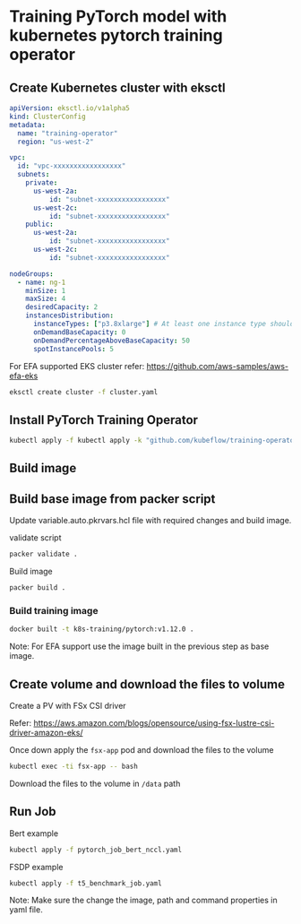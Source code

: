 # Training PyTorch model with kubernetes pytorch training operator

## Create Kubernetes cluster with eksctl


```yaml
apiVersion: eksctl.io/v1alpha5
kind: ClusterConfig
metadata:
  name: "training-operator"
  region: "us-west-2"

vpc:
  id: "vpc-xxxxxxxxxxxxxxxxx"
  subnets:
    private:
      us-west-2a:
          id: "subnet-xxxxxxxxxxxxxxxxx"
      us-west-2c:
          id: "subnet-xxxxxxxxxxxxxxxxx"
    public:
      us-west-2a:
          id: "subnet-xxxxxxxxxxxxxxxxx"
      us-west-2c:
          id: "subnet-xxxxxxxxxxxxxxxxx"

nodeGroups:
  - name: ng-1
    minSize: 1
    maxSize: 4
    desiredCapacity: 2
    instancesDistribution:
      instanceTypes: ["p3.8xlarge"] # At least one instance type should be specified
      onDemandBaseCapacity: 0
      onDemandPercentageAboveBaseCapacity: 50
      spotInstancePools: 5
```

For EFA supported EKS cluster refer: https://github.com/aws-samples/aws-efa-eks

```bash
eksctl create cluster -f cluster.yaml
```

## Install PyTorch Training Operator

```bash
kubectl apply -f kubectl apply -k "github.com/kubeflow/training-operator/manifests/overlays/standalone?ref=v1.3.0"
```

## Build image

## Build base image from packer script

Update variable.auto.pkrvars.hcl file with required changes and build image.

validate script

```bash
packer validate .
```

Build image

```bash
packer build .
```

### Build training image

```bash
docker built -t k8s-training/pytorch:v1.12.0 .
```

Note: For EFA support use the image built in the previous step as base image.

## Create volume and download the files to volume

Create a PV with FSx CSI driver

Refer: https://aws.amazon.com/blogs/opensource/using-fsx-lustre-csi-driver-amazon-eks/

Once down apply the `fsx-app` pod and download the files to the volume


```bash
kubectl exec -ti fsx-app -- bash
```

Download the files to the volume in `/data` path

## Run Job

Bert example

```bash
kubectl apply -f pytorch_job_bert_nccl.yaml
```

FSDP example

```bash
kubectl apply -f t5_benchmark_job.yaml
```

Note: Make sure the change the image, path and command properties in yaml file.
